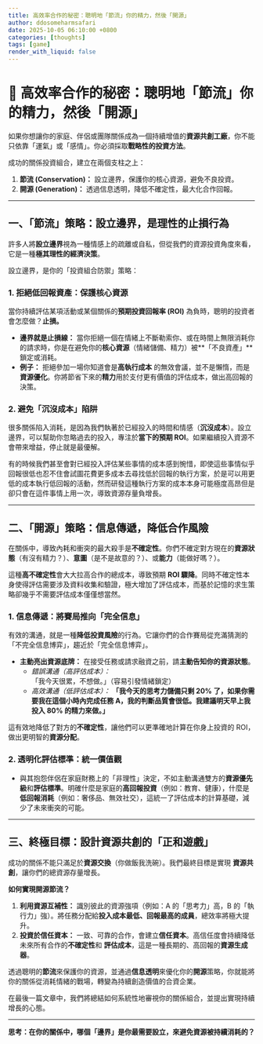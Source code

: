 ```yaml
---
title: 高效率合作的秘密：聰明地「節流」你的精力，然後「開源」
author: ddosomeharmsafari
date: 2025-10-05 06:10:00 +0800
categories: [thoughts]
tags: [game]
render_with_liquid: false
---
```


# 💬 高效率合作的秘密：聰明地「節流」你的精力，然後「開源」

如果你想讓你的家庭、伴侶或團隊關係成為一個持續增值的**資源共創工廠**，你不能只依靠「運氣」或「感情」。你必須採取**戰略性的投資方法**。

成功的關係投資組合，建立在兩個支柱之上：

1.  **節流 (Conservation)：** 設立邊界，保護你的核心資源，避免不良投資。
2.  **開源 (Generation)：** 透過信息透明，降低不確定性，最大化合作回報。

---

## 一、「節流」策略：設立邊界，是理性的止損行為

許多人將**設立邊界**視為一種情感上的疏離或自私，但從我們的資源投資角度來看，它是一種**極其理性的經濟決策**。

設立邊界，是你的「投資組合防禦」策略：

### 1. 拒絕低回報資產：保護核心資源

當你持續評估某項活動或某個關係的**預期投資回報率 (ROI)** 為負時，聰明的投資者會怎麼做？**止損。**

* **邊界就是止損線：** 當你拒絕一個在情緒上不斷勒索你、或在時間上無限消耗你的請求時，你是在避免你的**核心資源**（情緒儲備、精力）被**「不良資產」**鎖定或消耗。
* **例子：** 拒絕參加一場你知道會是**高執行成本** 的無效會議，並不是懶惰，而是**資源優化**。你將節省下來的**精力**用於支付更有價值的評估成本，做出高回報的決策。

### 2. 避免「沉沒成本」陷阱

很多關係陷入消耗，是因為我們執著於已經投入的時間和情感（**沉沒成本**）。設立邊界，可以幫助你忽略過去的投入，專注於**當下的預期 ROI**。如果繼續投入資源不會帶來增益，停止就是最優解。

有的時候我們甚至會對已經投入評估某些事情的成本感到惋惜，即使這些事情似乎回報很低也忍不住會試圖花費更多成本去尋找低於回報的執行方案，於是可以用更低的成本執行低回報的活動，然而研發這種執行方案的成本本身可能極度高昂但是卻只會在這件事情上用一次，導致資源存量負增長。

---

## 二、「開源」策略：信息傳遞，降低合作風險

在關係中，導致內耗和衝突的最大殺手是**不確定性**。你們不確定對方現在的**資源狀態**（有沒有精力？）、**意圖**（是不是故意的？）、或**能力**（能做好嗎？）。

這種**高不確定性**會大大拉高合作的總成本，導致預期 **ROI 驟降**。同時不確定性本身使得評估需要涉及資料收集和驗證，極大增加了評估成本，而基於記憶的求生策略卻幾乎不需要評估成本僅僅想當然。

### 1. 信息傳遞：將賽局推向「完全信息」

有效的溝通，就是一種**降低投資風險**的行為。它讓你們的合作賽局從充滿猜測的「不完全信息博弈」，趨近於「完全信息博弈」。

* **主動亮出資源底牌：** 在接受任務或請求融資之前，請**主動告知你的資源狀態**。
    * *錯誤溝通（高評估成本）：* 「我今天很累，不想做。」（容易引發情緒鎖定）
    * *高效溝通（低評估成本）：* **「我今天的思考力儲備只剩 20% 了，如果你需要我在這個小時內完成任務 A，我的判斷品質會很低。我建議明天早上我投入 80% 的精力來做。」**

這有效地降低了對方的**不確定性**，讓他們可以更準確地計算在你身上投資的 ROI，做出更明智的**資源分配**。

### 2. 透明化評估標準：統一價值觀

* 與其抱怨伴侶在家庭財務上的「非理性」決定，不如主動溝通雙方的**資源優先級**和**評估標準**。明確什麼是家庭的**高回報投資**（例如：教育、健康），什麼是**低回報消耗**（例如：奢侈品、無效社交），這統一了評估成本的計算基礎，減少了未來衝突的可能。

---

## 三、終極目標：設計資源共創的「正和遊戲」

成功的關係不能只滿足於**資源交換**（你做飯我洗碗）。我們最終目標是實現 **資源共創**，讓你們的總資源存量增長。

**如何實現開源節流？**

1.  **利用資源互補性：** 識別彼此的資源強項（例如：A 的「思考力」高，B 的「執行力」強）。將任務分配給**投入成本最低、回報最高的成員**，總效率將極大提升。
2.  **投資於信任資本：** 一致、可靠的合作，會建立**信任資本**。高信任度會持續降低未來所有合作的**不確定性**和 **評估成本**，這是一種長期的、高回報的**資源生成器**。

透過聰明的**節流**來保護你的資源，並通過**信息透明**來優化你的**開源**策略，你就能將你的關係從消耗情緒的戰場，轉變為持續創造價值的合資企業。

在最後一篇文章中，我們將總結如何系統性地審視你的關係組合，並提出實現持續增長的心態。

***
**思考：在你的關係中，哪個「邊界」是你最需要設立，來避免資源被持續消耗的？**
